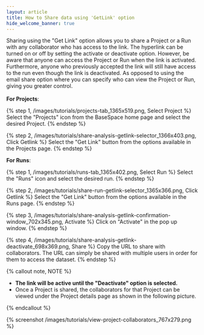 ```yaml
---
layout: article
title: How to Share data using 'GetLink' option
hide_welcome_banner: true
---
```


Sharing using the "Get Link" option allows you to share a Project or a Run with any collaborator who has access to the link. The hyperlink can be turned on or off by setting the activate or deactivate option. However, be aware that anyone can access the Project or Run when the link is activated. Furthermore, anyone who previously accepted the link will still have access to the run even though the link is deactivated. As opposed to using the email share option where you can specify who can view the Project or Run, giving you greater control. 
<br />
<br />
**For Projects**:

{% step 1, /images/tutorials/projects-tab_1365x519.png, Select Project %}
Select the "Projects" icon from the BaseSpace home page and select the desired Project.
{% endstep %}

{% step 2, /images/tutorials/share-analysis-getlink-selector_1366x403.png, Click Getlink %}
Select the "Get Link" button from the options available in the Projects page.
{% endstep %}

**For Runs**:

{% step 1, /images/tutorials/runs-tab_1365x402.png, Select Run %}
Select the "Runs" icon and select the desired run.
{% endstep %}

{% step 2, /images/tutorials/share-run-getlink-selector_1365x366.png, Click Getlink %}
Select the "Get Link" button from the options available in the Runs page.
{% endstep %}

{% step 3, /images/tutorials/share-analysis-getlink-confirmation-window_702x345.png, Activate %}
Click on "Activate" in the pop up window.
{% endstep %}

{% step 4, /images/tutorials/share-analysis-getlink-deactivate_698x369.png, Share %}
Copy the URL to share with collaborators.  The URL can simply be shared with multiple users in order for them to access the dataset.
{% endstep %}

{% callout note, NOTE %}

- **The link will be active until the "Deactivate" option is selected.**
- Once a Project is shared, the collaborators for that Project can be viewed under the Project details page as shown in the following picture.

{% endcallout %}

{% screenshot /images/tutorials/view-project-collaborators_767x279.png %}  
